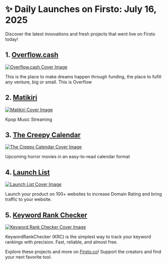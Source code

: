 # ✨ Daily Launches on Firsto: July 16, 2025

Discover the latest innovations and fresh projects that went live on Firsto today!

## 1. [Overflow.cash](https://firsto.co/projects/overflow-cash)

[![Overflow.cash Cover Image](https://607255gt6f.ufs.sh/f/ViZtN9dvJxPtWglW19rzSFhxDmiWLak9Xp8Oqgsc5J0nvICN)](https://firsto.co/projects/overflow-cash)

 This is the place to make dreams happen through funding, the place to fufill any venture, big or small. This is Overflow



## 2. [Matikiri](https://firsto.co/projects/matikiri)

[![Matikiri Cover Image](https://607255gt6f.ufs.sh/f/ViZtN9dvJxPtvuXarKciYO9t6oKsqmZw2gkD5EJvPQLMe4GU)](https://firsto.co/projects/matikiri)

 Kpop Music Streaming 



## 3. [The Creepy Calendar](https://firsto.co/projects/the-creepy-calendar)

[![The Creepy Calendar Cover Image](https://607255gt6f.ufs.sh/f/ViZtN9dvJxPtNPld9wznAMhmfkr426E1zZIHVDYQ7XcGwOa5)](https://firsto.co/projects/the-creepy-calendar)

 Upcoming horror movies in an easy-to-read calendar format



## 4. [Launch List](https://firsto.co/projects/launch-list-920)

[![Launch List Cover Image](https://607255gt6f.ufs.sh/f/ViZtN9dvJxPt06Yvnk8gypnT7aCXzMsQ89ohr3qPkYZtAxDd)](https://firsto.co/projects/launch-list-920)

 Launch your product on 100+ websites to increase Domain Rating and bring traffic to your website.



## 5. [Keyword Rank Checker](https://firsto.co/projects/keyword-rank-checker)

[![Keyword Rank Checker Cover Image](https://607255gt6f.ufs.sh/f/ViZtN9dvJxPtxS1Fo5qc3BQGUCEp5I0LSD7dwO6KJqHWnP1A)](https://firsto.co/projects/keyword-rank-checker)

 KeywordRankChecker (KRC) is the simplest way to track your keyword rankings with precision. Fast, reliable, and almost free.




Explore these projects and more on [Firsto.co](https://firsto.co)! Support the creators and find your next favorite tool.

